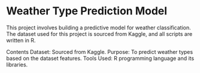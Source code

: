 # Weather Type Prediction Model
This project involves building a predictive model for weather classification. The dataset used for this project is sourced from Kaggle, and all scripts are written in R.

Contents
Dataset: Sourced from Kaggle.
Purpose: To predict weather types based on the dataset features.
Tools Used: R programming language and its libraries.
